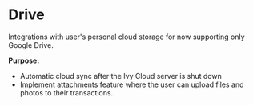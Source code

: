 # Drive

Integrations with user's personal cloud storage for now supporting only Google Drive.

**Purpose:**
- Automatic cloud sync after the Ivy Cloud server is shut down
- Implement attachments feature where the user can upload files and photos to their transactions.
